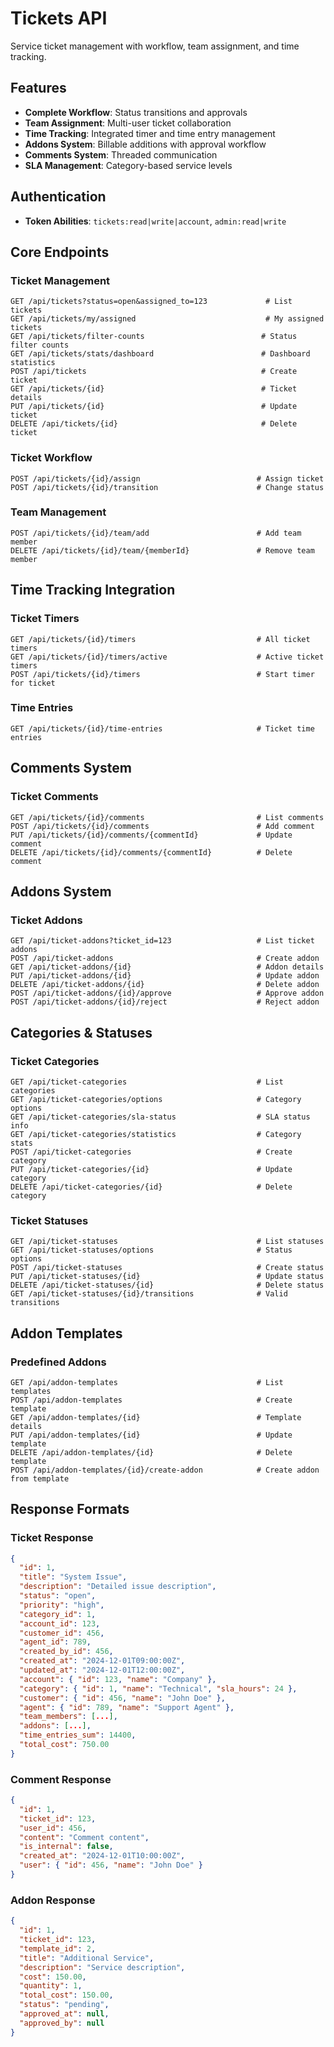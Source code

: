 # Tickets API

Service ticket management with workflow, team assignment, and time tracking.

## Features
- **Complete Workflow**: Status transitions and approvals
- **Team Assignment**: Multi-user ticket collaboration
- **Time Tracking**: Integrated timer and time entry management
- **Addons System**: Billable additions with approval workflow
- **Comments System**: Threaded communication
- **SLA Management**: Category-based service levels

## Authentication
- **Token Abilities**: `tickets:read|write|account`, `admin:read|write`

## Core Endpoints

### Ticket Management
```http
GET /api/tickets?status=open&assigned_to=123             # List tickets
GET /api/tickets/my/assigned                             # My assigned tickets
GET /api/tickets/filter-counts                          # Status filter counts
GET /api/tickets/stats/dashboard                        # Dashboard statistics
POST /api/tickets                                       # Create ticket
GET /api/tickets/{id}                                   # Ticket details
PUT /api/tickets/{id}                                   # Update ticket
DELETE /api/tickets/{id}                                # Delete ticket
```

### Ticket Workflow
```http
POST /api/tickets/{id}/assign                          # Assign ticket
POST /api/tickets/{id}/transition                      # Change status
```

### Team Management  
```http
POST /api/tickets/{id}/team/add                        # Add team member
DELETE /api/tickets/{id}/team/{memberId}               # Remove team member
```

## Time Tracking Integration

### Ticket Timers
```http
GET /api/tickets/{id}/timers                           # All ticket timers
GET /api/tickets/{id}/timers/active                    # Active ticket timers
POST /api/tickets/{id}/timers                          # Start timer for ticket
```

### Time Entries
```http
GET /api/tickets/{id}/time-entries                     # Ticket time entries
```

## Comments System

### Ticket Comments
```http
GET /api/tickets/{id}/comments                         # List comments
POST /api/tickets/{id}/comments                        # Add comment
PUT /api/tickets/{id}/comments/{commentId}             # Update comment
DELETE /api/tickets/{id}/comments/{commentId}          # Delete comment
```

## Addons System

### Ticket Addons
```http
GET /api/ticket-addons?ticket_id=123                   # List ticket addons
POST /api/ticket-addons                                # Create addon
GET /api/ticket-addons/{id}                            # Addon details
PUT /api/ticket-addons/{id}                            # Update addon
DELETE /api/ticket-addons/{id}                         # Delete addon
POST /api/ticket-addons/{id}/approve                   # Approve addon
POST /api/ticket-addons/{id}/reject                    # Reject addon
```

## Categories & Statuses

### Ticket Categories
```http
GET /api/ticket-categories                             # List categories
GET /api/ticket-categories/options                     # Category options
GET /api/ticket-categories/sla-status                  # SLA status info
GET /api/ticket-categories/statistics                  # Category stats
POST /api/ticket-categories                            # Create category
PUT /api/ticket-categories/{id}                        # Update category
DELETE /api/ticket-categories/{id}                     # Delete category
```

### Ticket Statuses
```http
GET /api/ticket-statuses                               # List statuses
GET /api/ticket-statuses/options                       # Status options
POST /api/ticket-statuses                              # Create status
PUT /api/ticket-statuses/{id}                          # Update status
DELETE /api/ticket-statuses/{id}                       # Delete status
GET /api/ticket-statuses/{id}/transitions              # Valid transitions
```

## Addon Templates

### Predefined Addons
```http
GET /api/addon-templates                               # List templates
POST /api/addon-templates                              # Create template
GET /api/addon-templates/{id}                          # Template details
PUT /api/addon-templates/{id}                          # Update template
DELETE /api/addon-templates/{id}                       # Delete template
POST /api/addon-templates/{id}/create-addon            # Create addon from template
```

## Response Formats

### Ticket Response
```json
{
  "id": 1,
  "title": "System Issue",
  "description": "Detailed issue description",
  "status": "open",
  "priority": "high",
  "category_id": 1,
  "account_id": 123,
  "customer_id": 456,
  "agent_id": 789,
  "created_by_id": 456,
  "created_at": "2024-12-01T09:00:00Z",
  "updated_at": "2024-12-01T12:00:00Z",
  "account": { "id": 123, "name": "Company" },
  "category": { "id": 1, "name": "Technical", "sla_hours": 24 },
  "customer": { "id": 456, "name": "John Doe" },
  "agent": { "id": 789, "name": "Support Agent" },
  "team_members": [...],
  "addons": [...],
  "time_entries_sum": 14400,
  "total_cost": 750.00
}
```

### Comment Response
```json
{
  "id": 1,
  "ticket_id": 123,
  "user_id": 456,
  "content": "Comment content",
  "is_internal": false,
  "created_at": "2024-12-01T10:00:00Z",
  "user": { "id": 456, "name": "John Doe" }
}
```

### Addon Response
```json
{
  "id": 1,
  "ticket_id": 123,
  "template_id": 2,
  "title": "Additional Service",
  "description": "Service description", 
  "cost": 150.00,
  "quantity": 1,
  "total_cost": 150.00,
  "status": "pending",
  "approved_at": null,
  "approved_by": null
}
```